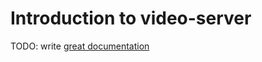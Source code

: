 # Introduction to video-server

TODO: write [great documentation](http://jacobian.org/writing/what-to-write/)

